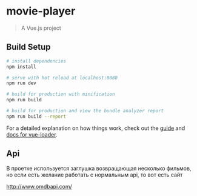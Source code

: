 # movie-player

> A Vue.js project

## Build Setup

```bash
# install dependencies
npm install

# serve with hot reload at localhost:8080
npm run dev

# build for production with minification
npm run build

# build for production and view the bundle analyzer report
npm run build --report
```

For a detailed explanation on how things work, check out the [guide](http://vuejs-templates.github.io/webpack/) and [docs for vue-loader](http://vuejs.github.io/vue-loader).

## Api

В проетке используется заглушка возвращающая несколько фильмов, но если есть желание работать с нормальным api, то вот есть сайт

http://www.omdbapi.com/

